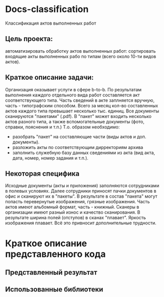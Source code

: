 # Docs-classification
Классификация актов выполненных работ

## Цель проекта: 
автоматизировать обработку актов выполненных работ: сортировать входящие акты выполненных рабо по типам (всего около 10-ти видов актов). 

## Краткое описание задачи: 
Организация оказывает услуги в сфере b-to-b. По результатам выполнения каждого отдельного вида работ составляется акт соответствующего типа. Часть сведений в акте заплняется вручную, часть - типографским способом.  Всего за месяц кол-во составленных актов каждого типа превышает несколько тыс. единиц. Все документы сканируются "пакетами" (.pdf). В "пакет" может входить несколько актов разного типа, а также вспомогательные документы (фото, справки, пояснения и т.п.) Т.о. образом необходимо: 
- разобрать "пакет" на составляющие части (виды актов и доп. документы).
- разложить акты по соответствующим дирректориям архива
- заполнить служебную базу данных сведениями из акта (вид акта, дата, номер, номер задания и т.п.).

## Некоторая специфика
Исходные документы (акты и приложения) заполняются сотрудниками в полевых условиях. Далее сотрудники приносят пачки документов в офис и сканируют их в "пакеты". В результате в состав "пакета" могут попасть перевернутые изображения, грязные изображения. Часть актов имеют альбомный формат, часть - книжный. Сканеры в организации имеют разный износ и качество сканирования. В результате ширина полей (отступов) в сканах "плавает". Яркость изображения плавает. Всё это привносит дополнительные трудности. 

# Краткое описание представленного кода
## Представленный результат
## Использованные библиотеки
